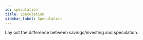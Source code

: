 ```yaml
---
id: speculation 
title: Speculation
sidebar_label: Speculation
---
```


Lay out the difference between savings/investing and speculation.
